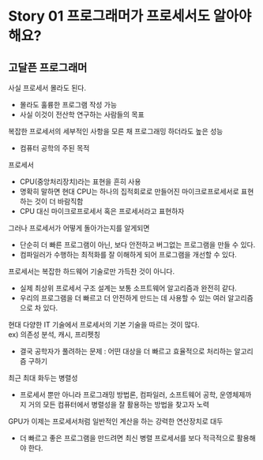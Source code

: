 # Story 01 프로그래머가 프로세서도 알아야 해요?
## 고달픈 프로그래머
사실 프로세서 몰라도 된다.
* 몰라도 훌륭한 프로그램 작성 가능
* 사실 이것이 전산학 연구하는 사람들의 목표

복잡한 프로세서의 세부적인 사항을 모른 채 프로그래밍 하더라도 높은 성능
* 컴퓨터 공학의 주된 목적

프로세서
* CPU(중앙처리장치)라는 표현을 흔히 사용
* 명확히 말하면 현대 CPU는 하나의 집적회로로 만들어진 마이크로프로세서로 표현하는 것이 더 바람직함
* CPU 대신 마이크로프로세서 혹은 프로세서라고 표현하자

그러나 프로세서가 어떻게 돌아가는지를 알게되면
* 단순히 더 빠른 프로그램이 아닌, 보다 안전하고 버그없는 프로그램을 만들 수 있다.
* 컴파일러가 수행하는 최적화를 잘 이해하게 되어 프로그램을 개선할 수 있다.

프로세서는 복잡한 하드웨어 기술로만 가득찬 것이 아니다.
* 실제 최상위 프로세서 구조 설계는 보통 소프트웨어 알고리즘과 완전히 같다.
* 우리의 프로그램을 더 빠르고 더 안전하게 만드는 데 사용할 수 있는 여러 알고리즘으로 차 있다.

현대 다양한 IT 기술에서 프로세서의 기본 기술을 따르는 것이 많다.\
ex) 의존성 분석, 캐시, 프리펫칭
* 결국 공학자가 풀려하는 문제 : 어떤 대상을 더 빠르고 효율적으로 처리하는 알고리즘 구하기

최근 최대 화두는 병렬성
* 프로세서 뿐만 아니라 프로그래밍 방법론, 컴파일러, 소프트웨어 공학, 운영체제까지 거의 모든 컴퓨터에서 병렬성을 잘 활용하는 방법을 찾고자 노력

GPU가 이제는 프로세서처럼 일반적인 계산을 하는 강력한 연산장치로 대두
* 더 빠르고 좋은 프로그램을 만드려면 최신 병렬 프로세서를 보다 적극적으로 활용해야 한다.